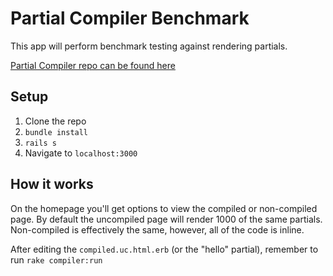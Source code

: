 # Partial Compiler Benchmark

This app will perform benchmark testing against rendering partials.

[Partial Compiler repo can be found here](http://github.com/getlunchtray/partial-compiler)

## Setup

1. Clone the repo
2. `bundle install`
3. `rails s`
4. Navigate to `localhost:3000`

## How it works

On the homepage you'll get options to view the compiled or non-compiled page. By default the uncompiled page will render 1000 of the same partials. Non-compiled is effectively the same, however, all of the code is inline.

After editing the `compiled.uc.html.erb` (or the "hello" partial), remember to run `rake compiler:run`
